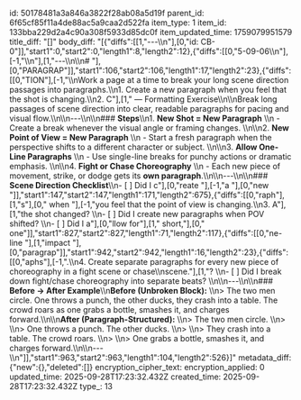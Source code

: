 id: 50178481a3a846a3822f28ab08a5d19f
parent_id: 6f65cf85f11a4de88ac5a9caa2d522fa
item_type: 1
item_id: 133bba229d2a4c90a308f5933d85dc0f
item_updated_time: 1759079951579
title_diff: "[]"
body_diff: "[{\"diffs\":[[1,\"---\\\n\"],[0,\"id: CB-0\"]],\"start1\":0,\"start2\":0,\"length1\":8,\"length2\":12},{\"diffs\":[[0,\"5-09-06\\\n\"],[-1,\"\\\n\"],[1,\"---\\\n\\\n# \"],[0,\"PARAGRAP\"]],\"start1\":106,\"start2\":106,\"length1\":17,\"length2\":23},{\"diffs\":[[0,\"TION\"],[-1,\"\\\nWork a page at a time to break your long scene direction passages into paragraphs.\\\n1. Create a new paragraph when you feel that the shot is changing.\\\n2. C\"],[1,\" — Formatting Exercise\\\n\\\nBreak long passages of scene direction into clear, readable paragraphs for pacing and visual flow.\\\n\\\n---\\\n\\\n### **Steps**\\\n1. **New Shot = New Paragraph**  \\\n   - Create a break whenever the visual angle or framing changes.  \\\n\\\n2. **New Point of View = New Paragraph**  \\\n   - Start a fresh paragraph when the perspective shifts to a different character or subject.  \\\n\\\n3. **Allow One-Line Paragraphs**  \\\n   - Use single-line breaks for punchy actions or dramatic emphasis.  \\\n\\\n4. **Fight or Chase Choreography**  \\\n   - Each new piece of movement, strike, or dodge gets its **own paragraph**.\\\n\\\n---\\\n\\\n### **Scene Direction Checklist**\\\n- [ ] Did I c\"],[0,\"reate \"],[-1,\"a \"],[0,\"new \"]],\"start1\":147,\"start2\":147,\"length1\":171,\"length2\":675},{\"diffs\":[[0,\"raph\"],[1,\"s\"],[0,\" when \"],[-1,\"you feel that the point of view is changing.\\\n3. A\"],[1,\"the shot changed?  \\\n- [ ] Did I create new paragraphs when POV shifted?  \\\n- [ ] Did I a\"],[0,\"llow for\"],[1,\" short,\"],[0,\" one\"]],\"start1\":827,\"start2\":827,\"length1\":71,\"length2\":117},{\"diffs\":[[0,\"ne-line \"],[1,\"impact \"],[0,\"paragrap\"]],\"start1\":942,\"start2\":942,\"length1\":16,\"length2\":23},{\"diffs\":[[0,\"aphs\"],[-1,\".\\\n4. Create separate paragraphs for every new piece of choreography in a fight scene or chase\\\nscene.\"],[1,\"?  \\\n- [ ] Did I break down fight/chase choreography into separate beats?  \\\n\\\n---\\\n\\\n### **Before → After Example**\\\n**Before (Unbroken Block):**  \\\n> The two men circle. One throws a punch, the other ducks, they crash into a table. The crowd roars as one grabs a bottle, smashes it, and charges forward.\\\n\\\n**After (Paragraph-Structured):**  \\\n> The two men circle.  \\\n>   \\\n> One throws a punch. The other ducks.  \\\n>   \\\n> They crash into a table. The crowd roars.  \\\n>   \\\n> One grabs a bottle, smashes it, and charges forward.\\\n\\\n---\\\n\"]],\"start1\":963,\"start2\":963,\"length1\":104,\"length2\":526}]"
metadata_diff: {"new":{},"deleted":[]}
encryption_cipher_text: 
encryption_applied: 0
updated_time: 2025-09-28T17:23:32.432Z
created_time: 2025-09-28T17:23:32.432Z
type_: 13